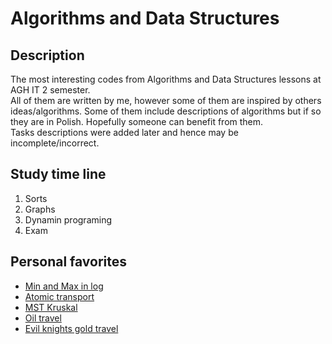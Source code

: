 # Algorithms and Data Structures

## Description

The most interesting codes from Algorithms and Data Structures lessons at AGH IT 2 semester.<br>
All of them are written by me, however some of them are inspired by others ideas/algorithms.
Some of them include descriptions of algorithms but if so they are in Polish. Hopefully someone can benefit from them.<br>
Tasks descriptions were added later and hence may be incomplete/incorrect.

## Study time line

1. Sorts
2. Graphs
3. Dynamin programing
4. Exam

## Personal favorites

* [Min and Max in log](sorts/min&max_in_log.py)
* [Atomic transport](graphs/atomic_transport.py)
* [MST Kruskal](graphs/mst_kruskal.py)
* [Oil travel](dynamic_programming/oil_travel.py)
* [Evil knights gold travel](exam/egz1A.py)
